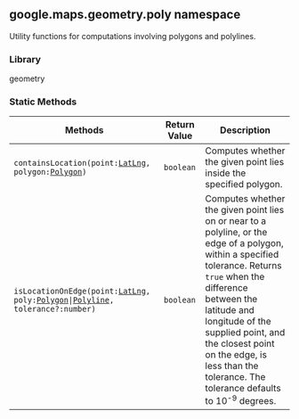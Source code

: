 <h2 id="poly">
google.maps.geometry.poly
namespace
</h2><p>Utility functions for computations involving polygons and polylines.</p><h3 id="devsite_header_242">Library</h3><p>geometry</p><h3 id="devsite_header_243">Static Methods</h3><table summary="namespace poly - Static Methods" width="100%">
<thead>
<tr><th>Methods</th>
<th>Return Value</th>
<th>Description</th>
</tr></thead>
<tbody>
<tr>
<td><code>containsLocation(point:<a href="https://github.com/amenadiel/google-maps-documentation/blob/master/docs/google.maps.LatLng.md">LatLng</a>, polygon:<a href="https://github.com/amenadiel/google-maps-documentation/blob/master/docs/google.maps.Polygon.md">Polygon</a>)</code></td>
<td><code>boolean</code></td>
<td>Computes whether the given point lies inside the specified polygon.</td>
</tr>
<tr>
<td><code>isLocationOnEdge(point:<a href="https://github.com/amenadiel/google-maps-documentation/blob/master/docs/google.maps.LatLng.md">LatLng</a>, poly:<a href="https://github.com/amenadiel/google-maps-documentation/blob/master/docs/google.maps.Polygon.md">Polygon</a>|<a href="https://github.com/amenadiel/google-maps-documentation/blob/master/docs/google.maps.Polyline.md">Polyline</a>, tolerance?:number)</code></td>
<td><code>boolean</code></td>
<td>Computes whether the given point lies on or near to a polyline, or the edge of a polygon, within a specified tolerance. Returns <code>true</code> when the difference between the latitude and longitude of the supplied point, and the closest point on the edge, is less than the tolerance. The tolerance defaults to 10<sup>-9</sup> degrees.</td>
</tr>
</tbody>
</table>